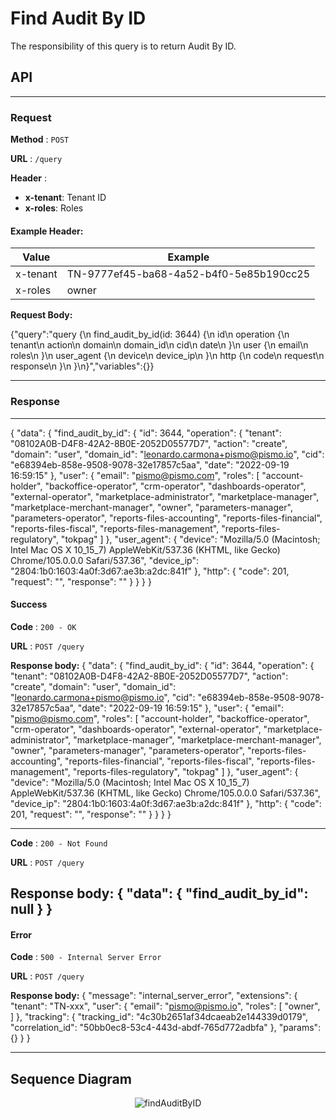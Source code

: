 # Find Audit By ID

The responsibility of this query is to return Audit By ID.

## API

---

### Request

**Method** : `POST`

**URL** : `/query`

**Header** :
- **x-tenant**: Tenant ID
- **x-roles**: Roles

#### Example Header:

| Value    | Example                                 |
|----------|-----------------------------------------|
| x-tenant | TN-9777ef45-ba68-4a52-b4f0-5e85b190cc25 |
| x-roles  | owner                                   |

**Request Body:**

{"query":"query {\n    find_audit_by_id(id: 3644) {\n        id\n        operation {\n            tenant\n            action\n            domain\n            domain_id\n            cid\n            date\n        }\n        user {\n            email\n            roles\n        }\n        user_agent {\n            device\n            device_ip\n        }\n        http {\n            code\n            request\n            response\n        }\n    }\n}","variables":{}}

---

### Response

---

{
    "data": {
        "find_audit_by_id": {
            "id": 3644,
            "operation": {
                "tenant": "08102A0B-D4F8-42A2-8B0E-2052D05577D7",
                "action": "create",
                "domain": "user",
                "domain_id": "leonardo.carmona+pismo@pismo.io",
                "cid": "e68394eb-858e-9508-9078-32e17857c5aa",
                "date": "2022-09-19 16:59:15"
            },
            "user": {
                "email": "pismo@pismo.com",
                "roles": [
                    "account-holder",
                    "backoffice-operator",
                    "crm-operator",
                    "dashboards-operator",
                    "external-operator",
                    "marketplace-administrator",
                    "marketplace-manager",
                    "marketplace-merchant-manager",
                    "owner",
                    "parameters-manager",
                    "parameters-operator",
                    "reports-files-accounting",
                    "reports-files-financial",
                    "reports-files-fiscal",
                    "reports-files-management",
                    "reports-files-regulatory",
                    "tokpag"
                ]
            },
            "user_agent": {
                "device": "Mozilla/5.0 (Macintosh; Intel Mac OS X 10_15_7) AppleWebKit/537.36 (KHTML, like Gecko) Chrome/105.0.0.0 Safari/537.36",
                "device_ip": "2804:1b0:1603:4a0f:3d67:ae3b:a2dc:841f"
            },
            "http": {
                "code": 201,
                "request": "",
                "response": ""
            }
        }
    }
}

#### Success

**Code** : `200 - OK`

**URL** : `POST /query`

**Response body:**
{
    "data": {
        "find_audit_by_id": {
            "id": 3644,
            "operation": {
                "tenant": "08102A0B-D4F8-42A2-8B0E-2052D05577D7",
                "action": "create",
                "domain": "user",
                "domain_id": "leonardo.carmona+pismo@pismo.io",
                "cid": "e68394eb-858e-9508-9078-32e17857c5aa",
                "date": "2022-09-19 16:59:15"
            },
            "user": {
                "email": "pismo@pismo.com",
                "roles": [
                    "account-holder",
                    "backoffice-operator",
                    "crm-operator",
                    "dashboards-operator",
                    "external-operator",
                    "marketplace-administrator",
                    "marketplace-manager",
                    "marketplace-merchant-manager",
                    "owner",
                    "parameters-manager",
                    "parameters-operator",
                    "reports-files-accounting",
                    "reports-files-financial",
                    "reports-files-fiscal",
                    "reports-files-management",
                    "reports-files-regulatory",
                    "tokpag"
                ]
            },
            "user_agent": {
                "device": "Mozilla/5.0 (Macintosh; Intel Mac OS X 10_15_7) AppleWebKit/537.36 (KHTML, like Gecko) Chrome/105.0.0.0 Safari/537.36",
                "device_ip": "2804:1b0:1603:4a0f:3d67:ae3b:a2dc:841f"
            },
            "http": {
                "code": 201,
                "request": "",
                "response": ""
            }
        }
    }
}

---

**Code** : `200 - Not Found`

**URL** : `POST /query`

**Response body:**
{
    "data": {
        "find_audit_by_id": null
    }
}
---

#### Error

**Code** : `500 - Internal Server Error`

**URL** : `POST /query`

**Response body:**
{
    "message": "internal_server_error",
    "extensions": {
        "tenant": "TN-xxx",
        "user": {
            "email": "pismo@pismo.io",
            "roles": [
                "owner",
            ]
        },
        "tracking": {
            "tracking_id": "4c30b2651af34dcaeab2e144339d0179",
            "correlation_id": "50bb0ec8-53c4-443d-abdf-765d772adbfa"
        },
        "params": {}
    }
}

---

## Sequence Diagram

<div align="center">
  <img alt="findAuditByID" src="query.findAuditByID.png"/>
</div>

